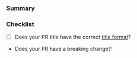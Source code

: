 <!--
Thanks for contributing to the Amplitude Experiment Javascript Client SDK! 🎉

Please fill out the following sections to help us quickly review your pull request.
-->

### Summary

<!-- What does the PR do? -->

### Checklist

* [ ] Does your PR title have the correct [title format](https://github.com/amplitude/experiment-js-client/blob/main/CONTRIBUTING.md#pr-commit-title-conventions)?
* Does your PR have a breaking change?:  <!-- Yes or no -->
